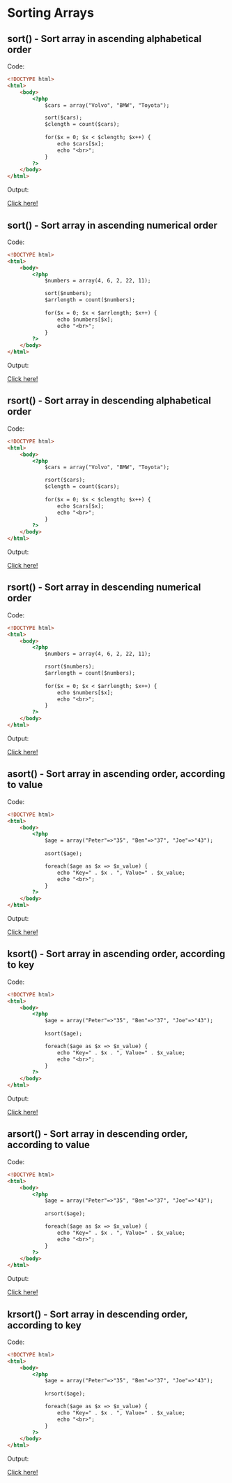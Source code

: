 # Sorting Arrays

## sort() - Sort array in ascending alphabetical order

Code: 

```html
<!DOCTYPE html>
<html>
    <body>
        <?php
            $cars = array("Volvo", "BMW", "Toyota");

            sort($cars);
            $clength = count($cars);
            
            for($x = 0; $x < $clength; $x++) {
                echo $cars[$x];
                echo "<br>";
            }
        ?>
    </body>
</html>
```

Output:

[Click here!](https://www.w3schools.com/php/phptryit.asp?filename=tryphp_array_sort_alpha)

## sort() - Sort array in ascending numerical order

Code: 

```html
<!DOCTYPE html>
<html>
    <body>
        <?php
            $numbers = array(4, 6, 2, 22, 11);

            sort($numbers);
            $arrlength = count($numbers);
            
            for($x = 0; $x < $arrlength; $x++) {
                echo $numbers[$x];
                echo "<br>";
            }
        ?>
    </body>
</html>
```

Output:

[Click here!](https://www.w3schools.com/php/phptryit.asp?filename=tryphp_array_sort_num)

## rsort() - Sort array in descending alphabetical order

Code: 

```html
<!DOCTYPE html>
<html>
    <body>
        <?php
            $cars = array("Volvo", "BMW", "Toyota");

            rsort($cars);
            $clength = count($cars);
            
            for($x = 0; $x < $clength; $x++) {
                echo $cars[$x];
                echo "<br>";
            }
        ?>
    </body>
</html>
```

Output:

[Click here!](https://www.w3schools.com/php/phptryit.asp?filename=tryphp_array_rsort_alpha)

## rsort() - Sort array in descending numerical order

Code: 

```html
<!DOCTYPE html>
<html>
    <body>
        <?php
            $numbers = array(4, 6, 2, 22, 11);

            rsort($numbers);
            $arrlength = count($numbers);
            
            for($x = 0; $x < $arrlength; $x++) {
                echo $numbers[$x];
                echo "<br>";
            }
        ?>
    </body>
</html>
```

Output:

[Click here!](https://www.w3schools.com/php/phptryit.asp?filename=tryphp_array_rsort_num)

## asort() - Sort array in ascending order, according to value

Code: 

```html
<!DOCTYPE html>
<html>
    <body>
        <?php
            $age = array("Peter"=>"35", "Ben"=>"37", "Joe"=>"43");
            
            asort($age);

            foreach($age as $x => $x_value) {
                echo "Key=" . $x . ", Value=" . $x_value;
                echo "<br>";
            }
        ?>
    </body>
</html>
```

Output:

[Click here!](https://www.w3schools.com/php/phptryit.asp?filename=tryphp_array_asort)

## ksort() - Sort array in ascending order, according to key

Code: 

```html
<!DOCTYPE html>
<html>
    <body>
        <?php
            $age = array("Peter"=>"35", "Ben"=>"37", "Joe"=>"43");
            
            ksort($age);

            foreach($age as $x => $x_value) {
                echo "Key=" . $x . ", Value=" . $x_value;
                echo "<br>";
            }
        ?>
    </body>
</html>
```

Output:

[Click here!](https://www.w3schools.com/php/phptryit.asp?filename=tryphp_array_ksort)

## arsort() - Sort array in descending order, according to value

Code: 

```html
<!DOCTYPE html>
<html>
    <body>
        <?php
            $age = array("Peter"=>"35", "Ben"=>"37", "Joe"=>"43");
            
            arsort($age);

            foreach($age as $x => $x_value) {
                echo "Key=" . $x . ", Value=" . $x_value;
                echo "<br>";
            }
        ?>
    </body>
</html>
```

Output:

[Click here!](https://www.w3schools.com/php/phptryit.asp?filename=tryphp_array_arsort)

## krsort() - Sort array in descending order, according to key

Code: 

```html
<!DOCTYPE html>
<html>
    <body>
        <?php
            $age = array("Peter"=>"35", "Ben"=>"37", "Joe"=>"43");
            
            krsort($age);

            foreach($age as $x => $x_value) {
                echo "Key=" . $x . ", Value=" . $x_value;
                echo "<br>";
            }
        ?>
    </body>
</html>
```

Output:

[Click here!](https://www.w3schools.com/php/phptryit.asp?filename=tryphp_array_krsort)